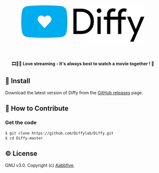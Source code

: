 <h1 align="center">
    <br/>
    <a href="https://github.com/Diffylab/Diffy">
        <img src="diffy.svg" alt="Diffy" width="400">
    </a>
    <br/>
    <br/>
</h1>

<h4 align="center">🎞️💓🍿 Love streaming - It's always best to watch a movie together ! 🤗</h4>

## &#x1F4BE; Install

Download the latest version of Diffy from
the [GitHub releases](https://github.com/Diffylab/Diffy/releases) page.


## &#x1F4AC; How to Contribute

### Get the code

```
$ git clone https://github.com/Diffylab/Diffy.git
$ cd Diffy-master
```


## &#x00A9;&#xFE0F; License

GNU v3.0. Copyright (c) [Aabbfive](https://github.com/aabbfive).
